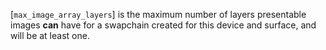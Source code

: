 [`max_image_array_layers`] is the maximum number of layers presentable
images  **can**  have for a swapchain created for this device and surface,
and will be at least one.